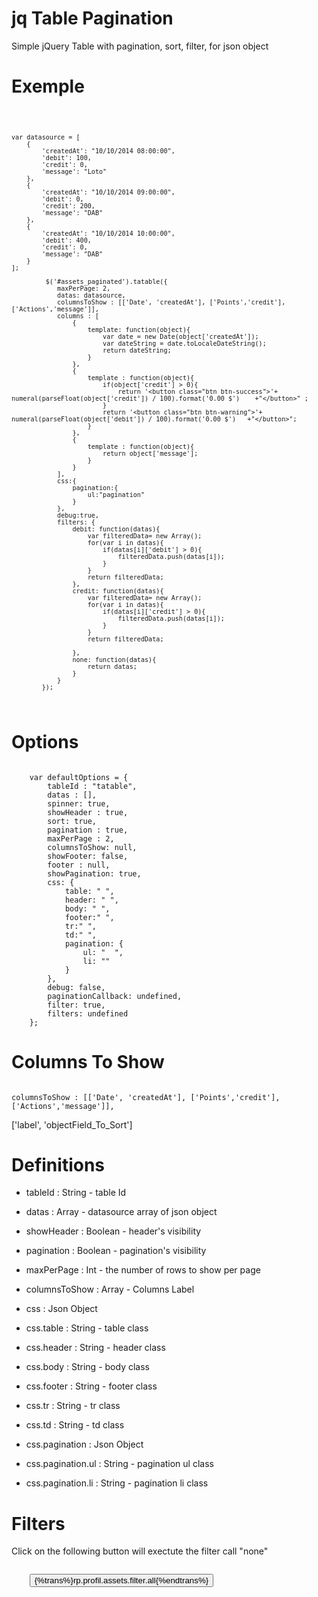 jq Table Pagination
=============

Simple jQuery Table with pagination, sort, filter, for json object





Exemple
=============
<code>

	var datasource = [
		{
			'createdAt': "10/10/2014 08:00:00",
			'debit': 100,
			'credit': 0,
			'message': "Loto"
		},
		{
			'createdAt': "10/10/2014 09:00:00",
			'debit': 0,
			'credit': 200,
			'message': "DAB"
		},
		{
			'createdAt': "10/10/2014 10:00:00",
			'debit': 400,
			'credit': 0,
			'message': "DAB"
		}
	];

	         $('#assets_paginated').tatable({
                maxPerPage: 2,
                datas: datasource,
                columnsToShow : [['Date', 'createdAt'], ['Points','credit'], ['Actions','message']],
                columns : [
                    {
                        template: function(object){
                            var date = new Date(object['createdAt']);
                            var dateString = date.toLocaleDateString();
                            return dateString;
                        }
                    },
                    {
                        template : function(object){
                            if(object['credit'] > 0){
                                return '<button class="btn btn-success">'+   numeral(parseFloat(object['credit']) / 100).format('0.00 $')    +"</button>" ;
                            }
                            return '<button class="btn btn-warning">'+  numeral(parseFloat(object['debit']) / 100).format('0.00 $')   +"</button>";
                        }
                    },
                    {
                        template : function(object){
                            return object['message'];
                        }
                    }
                ],
                css:{
                    pagination:{
                        ul:"pagination"
                    }
                },
                debug:true,
                filters: {
                    debit: function(datas){
                        var filteredData= new Array();
                        for(var i in datas){
                            if(datas[i]['debit'] > 0){
                                filteredData.push(datas[i]);
                            }
                        }
                        return filteredData;
                    },
                    credit: function(datas){
                        var filteredData= new Array();
                        for(var i in datas){
                            if(datas[i]['credit'] > 0){
                                filteredData.push(datas[i]);
                            }
                        }
                        return filteredData;

                    },
                    none: function(datas){
                        return datas;
                    }
                }
            });
</code>



Options
=============
<code>
    var defaultOptions = {
        tableId : "tatable",
        datas : [],
        spinner: true,
        showHeader : true,
        sort: true,
        pagination : true,
        maxPerPage : 2,
        columnsToShow: null,
        showFooter: false,
        footer : null,
        showPagination: true,
        css: {
            table: " ",
            header: " ",
            body: " ",
            footer:" ",
            tr:" ",
            td:" ",
            pagination: {
                ul: "  ",
                li: ""
            }
        },
        debug: false,
        paginationCallback: undefined,
        filter: true,
        filters: undefined
    };
</code>

Columns To Show
=============
<code>
columnsToShow : [['Date', 'createdAt'], ['Points','credit'], ['Actions','message']],
</code>

['label', 'objectField_To_Sort']

Definitions
=============

* tableId : String - table Id
* datas : Array - datasource array of json object
* showHeader : Boolean - header's visibility
* pagination : Boolean - pagination's visibility
* maxPerPage : Int - the number of rows to show per page
* columnsToShow : Array - Columns Label
* css : Json Object

* css.table : String - table class
* css.header : String - header class
* css.body : String - body class
* css.footer : String - footer class
* css.tr : String - tr class
* css.td : String - td class
* css.pagination : Json Object

* css.pagination.ul : String - pagination ul class
* css.pagination.li : String - pagination li class


Filters
=============
Click on the following button will exectute the filter call "none"

<code>
	<button type="button" class="btn btn-default" tata-filter="none">{%trans%}rp.profil.assets.filter.all{%endtrans%}</button>
</code>






